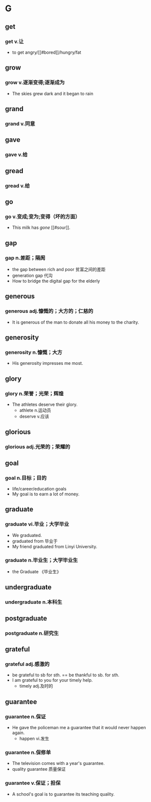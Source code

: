 
# G

## get

### get v.让

- to get angry/[[#bored]]/hungry/fat

## grow

### grow v.逐渐变得;逐渐成为

- The skies grew dark and it began to rain

## grand

### grand v.同意

## gave

### gave v.给

## gread

### gread v.给

## go

### go v.变成;变为;变得（坏的方面）

- This milk has *gone* [[#sour]].

## gap

### gap n.差距；隔阂

- the gap between rich and poor 贫富之间的差距
- generation gap 代沟
- How to bridge the digital gap for the elderly

## generous

### generous adj.慷慨的；大方的；仁慈的

- It is generous of the man to donate all his money to the charity.

## generosity

### generosity n.慷慨；大方

- His generosity impresses me most.

## glory

### glory n.荣誉；光荣；辉煌

- The athletes deserve their glory.
  - athlete n.运动员
  - deserve v.应该

## glorious

### glorious adj.光荣的；荣耀的

## goal

### goal n.目标；目的

- life/career/education goals
- My goal is to earn a lot of money.

## graduate

### graduate vi.毕业；大学毕业

- We graduated.
- graduated from 毕业于
- My friend graduated from Linyi University.

### graduate n.毕业生；大学毕业生

- the Graduate 《毕业生》

## undergraduate

### undergraduate n.本科生

## postgraduate

### postgraduate n.研究生

## grateful

### grateful adj.感激的

- be grateful to sb for sth. == be thankful to sb. for sth.
- I am grateful to you for your timely help.
  - timely adj.及时的

## guarantee

### guarantee n.保证

- He gave the policeman me a guarantee that it would never happen again.
  - happen vi.发生

### guarantee n.保修单

- The television comes with a year's guarantee.
- quality guarantee 质量保证

### guarantee v.保证；担保

- A school's goal is to guarantee its teaching quality.
